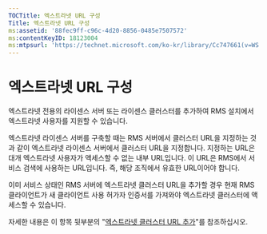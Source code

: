 ```yaml
---
TOCTitle: 엑스트라넷 URL 구성
Title: 엑스트라넷 URL 구성
ms:assetid: '88fec9ff-c96c-4d20-8856-0485e7507572'
ms:contentKeyID: 18123004
ms:mtpsurl: 'https://technet.microsoft.com/ko-kr/library/Cc747661(v=WS.10)'
---
```


엑스트라넷 URL 구성
===================

엑스트라넷 전용의 라이센스 서버 또는 라이센스 클러스터를 추가하여 RMS 설치에서 엑스트라넷 사용자를 지원할 수 있습니다.

엑스트라넷 라이센스 서버를 구축할 때는 RMS 서버에서 클러스터 URL을 지정하는 것과 같이 엑스트라넷 라이센스 서버에서 클러스터 URL을 지정합니다. 지정하는 URL은 대개 엑스트라넷 사용자가 액세스할 수 없는 내부 URL입니다. 이 URL은 RMS에서 서비스 검색에 사용하는 URL입니다. 즉, 해당 조직에서 유효한 URL이어야 합니다.

이미 서비스 상태인 RMS 서버에 엑스트라넷 클러스터 URL을 추가할 경우 현재 RMS 클라이언트가 새 클라이언트 사용 허가자 인증서를 가져와야 엑스트라넷 클러스터에 액세스할 수 있습니다.

자세한 내용은 이 항목 뒷부분의 "[엑스트라넷 클러스터 URL 추가](https://technet.microsoft.com/12c83186-ce9e-4100-bbd1-d87a885331c7)"를 참조하십시오.
